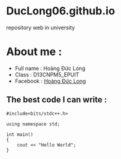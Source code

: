 # DucLong06.github.io
 repository web in university
# About me :
  - Full name : Hoàng Đức Long
  - Class : D13CNPM5_EPUIT
  - Facebook : [Hoàng Đức Long](https://www.facebook.com/duclong2k)
  
## The best code I can write :
 ```
 #include<bits/stdc++.h>
 
 using namespace std;
 
 int main()
 {
     cout << "Hello World";
 }
 ```


